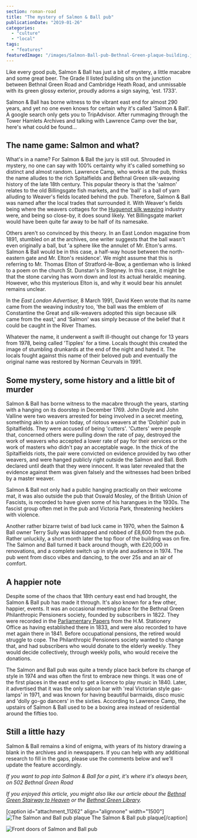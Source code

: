 ```yaml
---
section: roman-road
title: "The mystery of Salmon & Ball pub"
publicationDate: "2019-01-26"
categories: 
  - "culture"
  - "local"
tags: 
  - "features"
featuredImage: "/images/Salmon-Ball-pub-Bethnal-Green-plaque-building.jpg"
---
```


Like every good pub, Salmon & Ball has just a bit of mystery, a little macabre and some great beer. The Grade II listed building sits on the junction between Bethnal Green Road and Cambridge Heath Road, and unmissable with its green glossy exterior, proudly adorns a sign saying, 'est. 1733'.

Salmon & Ball has borne witness to the vibrant east end for almost 290 years, and yet no one even knows for certain why it's called 'Salmon & Ball'. A google search only gets you to TripAdvisor. After rummaging through the Tower Hamlets Archives and talking with Lawrence Camp over the bar, here's what could be found...

## The name game: Salmon and what?

What's in a name? For Salmon & Ball the jury is still out. Shrouded in mystery, no one can say with 100% certainty why it's called something so distinct and almost random. Lawrence Camp, who works at the pub, thinks the name alludes to the rich Spitalfields and Bethnal Green silk-weaving history of the late 18th century. This popular theory is that the 'salmon' relates to the old Billingsgate fish markets, and the 'ball' is a ball of yarn alluding to Weaver's fields located behind the pub. Therefore, Salmon & Ball was named after the local trades that surrounded it. With Weaver's fields being where the weavers cottages for the [Huguenot silk weaving](https://romanroadlondon.com/the-story-of-the-huguenots-joyce-hampton-book-review/) industry were, and being so close-by, it does sound likely. Yet Billingsgate market would have been quite far away to be half of its namesake.

Others aren't so convinced by this theory. In an East London magazine from 1891, stumbled on at the archives, one writer suggests that the ball wasn't even originally a ball, but 'a sphere like the annulet of Mr. Elton's arms. Salmon & Ball would be in this case, a half-way house between the north-eastern gate and Mr. Elton's residence'. We might assume that this is referring to Mr. Thomas Elton of Stratford-le-Bow, a gentleman who is linked to a poem on the church St. Dunstan's in Stepney. In this case, it might be that the stone carving has worn down and lost its actual heraldic meaning. However, who this mysterious Elton is, and why it would bear his annulet remains unclear.

In the _East London Advertiser,_ 8 March 1991, David Keen wrote that its name came from the weaving industry too, 'the ball was the emblem of Constantine the Great and silk-weavers adopted this sign because silk came from the east,' and 'Salmon' was simply because of the belief that it could be caught in the River Thames.

Whatever the name, it underwent a swift ill-thought out change for 13 years from 1978, being called 'Tipples' for a time. Locals thought this created the image of stumbling drunkards at the end of the night and hated it. The locals fought against this name of their beloved pub and eventually the original name was restored by Norman Ceurvals in 1991.

## Some mystery, some history and a little bit of murder

Salmon & Ball has borne witness to the macabre through the years, starting with a hanging on its doorstep in December 1769. John Doyle and John Valline were two weavers arrested for being involved in a secret meeting, something akin to a union today, of riotous weavers at the 'Dolphin' pub in Spitalfields. They were accused of being 'cutters'. 'Cutters' were people that, concerned others were pulling down the rate of pay, destroyed the work of weavers who accepted a lower rate of pay for their services or the work of masters who didn't pay an acceptable wage. In the thick of the Spitalfields riots, the pair were convicted on evidence provided by two other weavers, and were hanged publicly right outside the Salmon and Ball. Both declared until death that they were innocent. It was later revealed that the evidence against them was given falsely and the witnesses had been bribed by a master weaver.

Salmon & Ball not only had a public hanging practically on their welcome mat, it was also outside the pub that Oswald Mosley, of the British Union of Fascists, is recorded to have given some of his harangues in the 1930s. The fascist group often met in the pub and Victoria Park, threatening hecklers with violence.

Another rather bizarre twist of bad luck came in 1970, when the Salmon & Ball owner Terry Sully was kidnapped and robbed of £8,600 from the pub. Rather unluckily, a short month later the top floor of the building was on fire. The Salmon and Ball turned it back around though, with £20,000 in renovations, and a complete switch up in style and audience in 1974. The pub went from disco vibes and dancing, to the over 25s and an air of comfort.

## A happier note

Despite some of the chaos that 18th century east end had brought, the Salmon & Ball pub has made it through. It's also known for a few other, happier, events. It was an occasional meeting place for the Bethnal Green Philanthropic Pensioners society, founded by subscribers in 1822. They were recorded in the [Parliamentary Papers](https://books.google.co.uk/books?id=elwSAAAAYAAJ&pg=RA1-PA16&lpg=RA1-PA16&dq=Bethnal+Green+Philanthropic+Pension+society+salmon+and+ball&source=bl&ots=-SGSvfp_mg&sig=ACfU3U1hiGmZ66wMNZCsCIF1k0xogFkxbw&hl=en&sa=X&ved=2ahUKEwiS_tSHlITgAhVCXBoKHS8cCzYQ6AEwAXoECAgQAQ#v=onepage&q=Bethnal%20Green%20Philanthropic%20Pension%20society%20salmon%20and%20ball&f=false) from the H.M. Stationery Office as having established there in 1833, and were also recorded to have met again there in 1841. Before occupational pensions, the retired would struggle to cope. The Philanthropic Pensioners society wanted to change that, and had subscribers who would donate to the elderly weekly. They would decide collectively, through weekly polls, who would receive the donations.

The Salmon and Ball pub was quite a trendy place back before its change of style in 1974 and was often the first to embrace new things. It was one of the first places in the east end to get a licence to play music in 1840. Later, it advertised that it was the only saloon bar with 'real Victorian style gas-lamps' in 1971, and was known for having beautiful barmaids, disco music and 'dolly go-go dancers' in the sixties. According to Lawrence Camp, the upstairs of Salmon & Ball used to be a boxing area instead of residential around the fifties too.

## Still a little hazy

Salmon & Ball remains a kind of enigma, with years of its history drawing a blank in the archives and in newspapers. If you can help with any additional research to fill in the gaps, please use the comments below and we'll update the feature accordingly.

_If you want to pop into Salmon & Ball for a pint, it's where it's always been, on 502 Bethnal Green Road_

_If you enjoyed this article, you might also like our article about the [Bethnal Green Stairway to Heaven](https://romanroadlondon.com/bethnal-green-tube-disaster-stairway-heaven/) or the [Bethnal Green Library](https://romanroadlondon.com/bethnal-green-library-history/)._

\[caption id="attachment\_11262" align="alignnone" width="1500"\]![The Salmon and Ball pub plaque ](/images/Salmon-Ball-pub-Bethnal-Green-plaque.jpg) The Salmon & Ball pub plaque\[/caption\]

![Front doors of Salmon and Ball pub](/images/Salmon-Ball-pub-Bethnal-Green-plaque-front-doors.jpg)
